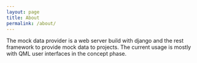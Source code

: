 ```yaml
---
layout: page
title: About
permalink: /about/
---
```


The mock data provider is a web server build with django and the rest framework to provide mock data to projects. The current usage is mostly with QML user interfaces in the concept phase.
